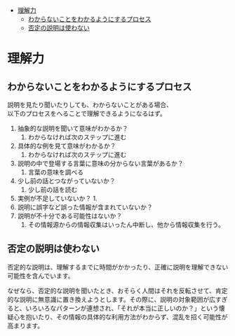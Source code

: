 - [理解力](#理解力)
  - [わからないことをわかるようにするプロセス](#わからないことをわかるようにするプロセス)
  - [否定の説明は使わない](#否定の説明は使わない)


# 理解力

## わからないことをわかるようにするプロセス

説明を見たり聞いたりしても、わからないことがある場合、  
以下のプロセスをへることで理解できるようになるはず。

1. 抽象的な説明を聞いて意味がわかるか？
   1. わからなければ次のステップに進む
2. 具体的な例を見て意味がわかるか？
   1. わからなければ次のステップに進む
3. 説明の中で登場する言葉に意味の分からない言葉があるか？
   1. 言葉の意味を調べる
4. 少し前の話とつながっていないか？
   1. 少し前の話を読む
5. 実例が不足していないか？
   1. 
6. 説明に誤字など誤った情報が含まれていないか？
7. 説明が不十分である可能性はないか？
   1. その情報源からの情報収集はいったん中断し、他から情報収集を行う。


## 否定の説明は使わない

否定的な説明は、理解するまでに時間がかかったり、正確に説明を理解できない可能性を含んでいます。

なぜなら、否定的な説明を聞いたとき、おそらく人間はそれを反転させて、肯定的な説明に無意識に置き換えようとします。その際に、説明の対象範囲が広すぎると、いろいろなパターンが連想され、「それが本当に正しいのか？」という懐疑心を抱いたり、その情報の具体的な利用方法がわからず、混乱を招く可能性が高まります。



